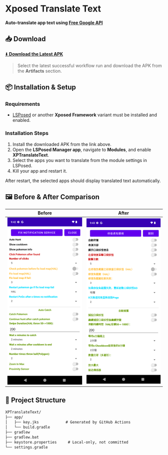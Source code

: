# Xposed Translate Text

**Auto-translate app text using [Free Google API](https://github.com/ssut/py-googletrans/issues/268)**

## 📥 Download

[⬇️ **Download the Latest APK**](https://github.com/tianci-sh/XPTranslateText/actions/workflows/build.yml)
> Select the latest successful workflow run and download the APK from the **Artifacts** section.

## 📦 **Installation & Setup**

### Requirements
- [LSPosed](https://github.com/LSPosed/LSPosed) or another **Xposed Framework** variant must be installed and enabled.

### Installation Steps
1. Install the downloaded APK from the link above.
2. Open the **LSPosed Manager app**, navigate to **Modules**, and enable **XPTranslateText**.
3. Select the apps you want to translate from the module settings in LSPosed.
4. Kill your app and restart it.

After restart, the selected apps should display translated text automatically.

## 🖼️ **Before & After Comparison**

| Before | After |
| ------ | ----- |
| <img src="images/before.png" width="300"> | <img src="images/after.png" width="300"> |

## 📁 **Project Structure**

```text
XPTranslateText/
├── app/
│   ├── key.jks            # Generated by GitHub Actions
│   └── build.gradle
├── gradlew
├── gradlew.bat
├── keystore.properties     # Local-only, not committed
└── settings.gradle
```